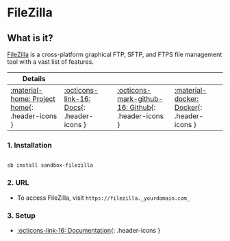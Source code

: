# FileZilla

## What is it?

[FileZilla](https://filezilla-project.org/) is a cross-platform graphical FTP, SFTP, and FTPS file management tool with a vast list of features.

| Details     |             |             |             |
|-------------|-------------|-------------|-------------|
| [:material-home: Project home](https://filezilla-project.org/){: .header-icons } | [:octicons-link-16: Docs](https://wiki.filezilla-project.org/Main_Page){: .header-icons } | [:octicons-mark-github-16: Github](https://github.com/jlesage/docker-filezilla){: .header-icons } | [:material-docker: Docker](https://hub.docker.com/r/jlesage/filezilla/){: .header-icons }|

### 1. Installation

``` shell

sb install sandbox-filezilla

```

### 2. URL

- To access FileZilla, visit `https://filezilla._yourdomain.com_`

### 3. Setup

- [:octicons-link-16: Documentation](https://wiki.filezilla-project.org/Main_Page){: .header-icons }
